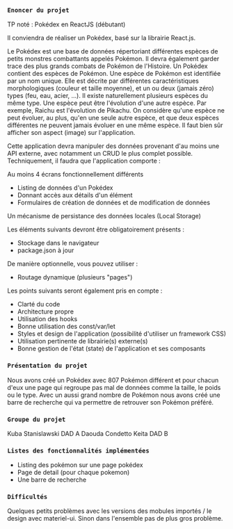 ### `Enoncer du projet`

TP noté : Pokédex en ReactJS (débutant)

Il conviendra de réaliser un Pokédex, basé sur la librairie React.js. 

Le Pokédex est une base de données répertoriant différentes espèces de petits monstres combattants appelés Pokémon. Il devra également garder trace des plus grands combats de Pokémon de l'Histoire.
Un Pokédex contient des espèces de Pokémon.
Une espèce de Pokémon est identifiée par un nom unique. Elle est décrite par différentes caractéristiques morphologiques (couleur et taille moyenne), et un ou deux (jamais zéro) types (feu, eau, acier, ...). Il existe naturellement plusieurs espèces du même type. Une espèce peut être l'évolution d'une autre espèce. Par exemple, Raichu est l'évolution de Pikachu. On considère qu'une espèce ne peut évoluer, au plus, qu'en une seule autre espèce, et que deux espèces différentes ne peuvent jamais évoluer en une même espèce. Il faut bien sûr afficher son aspect (image) sur l'application.

Cette application devra manipuler des données provenant d'au moins une API externe, avec notamment un CRUD le plus complet possible. 
Techniquement, il faudra que l'application comporte :

Au moins 4 écrans fonctionnellement différents
- Listing de données d'un Pokédex
- Donnant accès aux détails d'un élément
- Formulaires de création de données et de modification de données
   
Un mécanisme de persistance des données locales (Local Storage)
 
Les éléments suivants devront être obligatoirement présents :
-  Stockage dans le navigateur
-  package.json à jour
 
De manière optionnelle, vous pouvez utiliser :
-  Routage dynamique (plusieurs "pages")

Les points suivants seront également pris en compte :
   - Clarté du code
   - Architecture propre
   - Utilisation des hooks
   - Bonne utilisation des const/var/let
   - Styles et design de l'application (possibilité d'utiliser un framework CSS)
   - Utilisation pertinente de librairie(s) externe(s)
   - Bonne gestion de l'état (state) de l'application et ses composants

### `Présentation du projet`
Nous avons créé un Pokédex avec 807 Pokémon différent et pour chacun d'eux une page qui regroupe pas mal de données comme la taille, le poids ou le type. Avec un aussi grand nombre de Pokémon nous avons créé une barre de recherche qui va permettre de retrouver son Pokémon préféré.

### `Groupe du projet`
Kuba Stanislawski DAD A 
Daouda Condetto Keita DAD B

### `Listes des fonctionnalités implémentées`
- Listing des pokémon sur une page pokédex
- Page de detail (pour chaque pokemon)
- Une barre de recherche

### `Difficultés`
Quelques petits problèmes avec les versions des mobules importés / le design avec materiel-ui.
Sinon dans l'ensemble pas de plus gros problème.